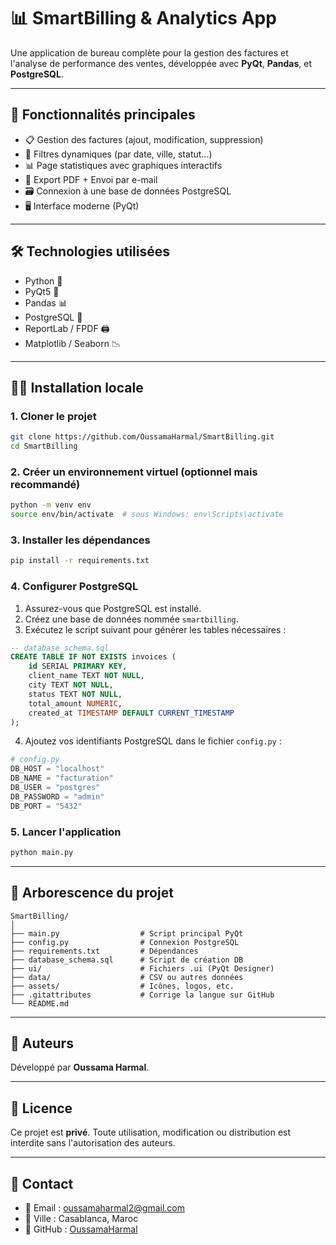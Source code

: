 # 📊 SmartBilling & Analytics App

Une application de bureau complète pour la gestion des factures et l'analyse de performance des ventes, développée avec **PyQt**, **Pandas**, et **PostgreSQL**.

---

## 🧠 Fonctionnalités principales

- 📋 Gestion des factures (ajout, modification, suppression)
- 🔎 Filtres dynamiques (par date, ville, statut...)
- 📊 Page statistiques avec graphiques interactifs
- 🧾 Export PDF + Envoi par e-mail
- 🗃️ Connexion à une base de données PostgreSQL
- 🖥️ Interface moderne (PyQt)

---

## 🛠️ Technologies utilisées

- Python 🐍
- PyQt5 🎨
- Pandas 📊
- PostgreSQL 🐘
- ReportLab / FPDF 🖨️
- Matplotlib / Seaborn 📉

---

## 🧑‍💻 Installation locale

### 1. Cloner le projet

```bash
git clone https://github.com/OussamaHarmal/SmartBilling.git
cd SmartBilling
```

### 2. Créer un environnement virtuel (optionnel mais recommandé)

```bash
python -m venv env
source env/bin/activate  # sous Windows: env\Scripts\activate
```

### 3. Installer les dépendances

```bash
pip install -r requirements.txt
```

### 4. Configurer PostgreSQL

1. Assurez-vous que PostgreSQL est installé.
2. Créez une base de données nommée `smartbilling`.
3. Exécutez le script suivant pour générer les tables nécessaires :

```sql
-- database_schema.sql
CREATE TABLE IF NOT EXISTS invoices (
    id SERIAL PRIMARY KEY,
    client_name TEXT NOT NULL,
    city TEXT NOT NULL,
    status TEXT NOT NULL,
    total_amount NUMERIC,
    created_at TIMESTAMP DEFAULT CURRENT_TIMESTAMP
);
```

4. Ajoutez vos identifiants PostgreSQL dans le fichier `config.py` :

```python
# config.py
DB_HOST = "localhost"
DB_NAME = "facturation"
DB_USER = "postgres"
DB_PASSWORD = "admin"
DB_PORT = "5432"
```

### 5. Lancer l'application

```bash
python main.py
```

---

## 📂 Arborescence du projet

```
SmartBilling/
│
├── main.py                  # Script principal PyQt
├── config.py                # Connexion PostgreSQL
├── requirements.txt         # Dépendances
├── database_schema.sql      # Script de création DB
├── ui/                      # Fichiers .ui (PyQt Designer)
├── data/                    # CSV ou autres données
├── assets/                  # Icônes, logos, etc.
├── .gitattributes           # Corrige la langue sur GitHub
└── README.md
```

---

## 📌 Auteurs

Développé par **Oussama Harmal**.

---

## 🪪 Licence

Ce projet est **privé**. Toute utilisation, modification ou distribution est interdite sans l'autorisation des auteurs.

---

## 🤝 Contact

- 📧 Email : oussamaharmal2@gmail.com
- 📍 Ville : Casablanca, Maroc
- 🔗 GitHub : [OussamaHarmal](https://github.com/OussamaHarmal)
